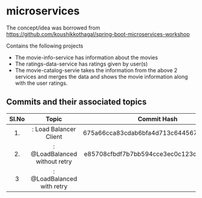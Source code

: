<!-- 
	https://docs.github.com/en/github/writing-on-github/getting-started-with-writing-and-formatting-on-github/basic-writing-and-formatting-syntax#hiding-content-with-comments 
	https://github.com/adam-p/markdown-here/wiki/Markdown-Cheatsheet#tables
-->
# microservices
The concept/idea was borrowed from https://github.com/koushikkothagal/spring-boot-microservices-workshop

Contains the following projects
- The movie-info-service has information about the movies
- The ratings-data-service has ratings given by user(s)
- The movie-catalog-servie takes the information from the above 2 services and merges the data and shows the movie information along with the user ratings.

Commits and their associated topics
-----------------------------------

| Sl.No		| Topic                                       	| Commit Hash           								|
|:---------:|:---------------------------------------------:|:-----------------------------------------------------:|
| 	1.		|: Load Balancer Client      					| 675a66cca83cdab6bfa4d713c6445674854b9238				|
|	2.		|: @LoadBalanced without retry      				| e85708cfbdf7b7bb594cce3ec0c123d320c80655				|
|	3		|: @LoadBalanced with retry      				| 														|

